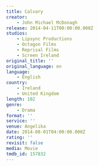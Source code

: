 ```yaml
---
title: Calvary
creator:
    - John Michael McDonagh
release: 2014-04-11T00:00:00.000Z
studios:
    - Lipsync Productions
    - Octagon Films
    - Reprisal Films
    - Screen Ireland
original_title: ''
original_language: en
language:
    - English
country:
    - Ireland
    - United Kingdom
length: 102
genre:
    - Drama
format: ''
service: ''
venue: Angelika
date: 2014-08-01T04:00:00.000Z
rating: ''
revisit: false
media: Movie
tmdb_id: 157832
---
```



